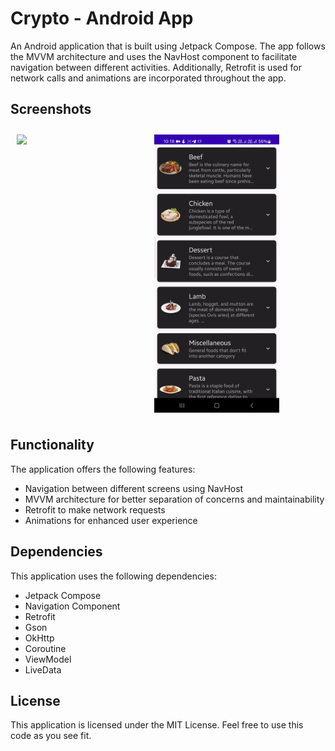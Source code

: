 # Crypto - Android App

An Android application that is built using Jetpack Compose. The app follows the MVVM architecture
and uses the NavHost component to facilitate navigation between different activities. Additionally,
Retrofit is used for network calls and animations are incorporated throughout the app.

## Screenshots

[<img src="/readme/mealz_app_1.gif" align="left"
width="200"
hspace="10" vspace="10">](/readme/mealz_app_1.gif)

[<img src="/readme/mealz_app_2.gif" align="center"
width="200"
hspace="10" vspace="10">](/readme/mealz_app_2.gif)

## Functionality

The application offers the following features:

- Navigation between different screens using NavHost
- MVVM architecture for better separation of concerns and maintainability
- Retrofit to make network requests
- Animations for enhanced user experience

## Dependencies

This application uses the following dependencies:

- Jetpack Compose
- Navigation Component
- Retrofit
- Gson
- OkHttp
- Coroutine
- ViewModel
- LiveData

## License
This application is licensed under the MIT License. Feel free to use this code as you see fit.